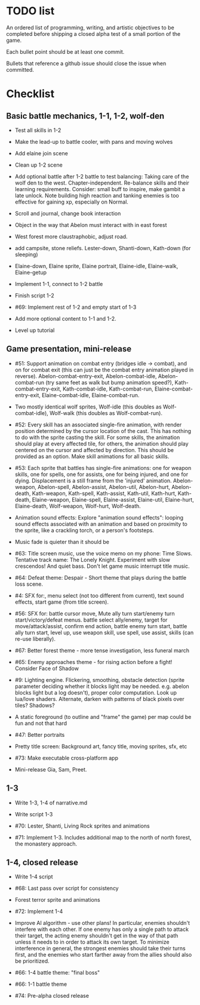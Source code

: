 # TODO list

An ordered list of programming, writing, and artistic objectives to be completed before shipping a closed alpha test of a small portion of the game.

Each bullet point should be at least one commit.

Bullets that reference a github issue should close the issue when committed.

# Checklist

## Basic battle mechanics, 1-1, 1-2, wolf-den

- Test all skills in 1-2
- Make the lead-up to battle cooler, with pans and moving wolves
- Add elaine join scene
- Clean up 1-2 scene

- Add optional battle after 1-2 battle to test balancing: Taking care of the wolf den to the west. Chapter-independent. Re-balance skills and their learning requirements. Consider: small buff to inspire, make gambit a late unlock. Note building high reaction and tanking enemies is too effective for gaining xp, especially on Normal.

- Scroll and journal, change book interaction
- Object in the way that Abelon must interact with in east forest
- West forest more claustraphobic, adjust road.
- add campsite, stone reliefs. Lester-down, Shanti-down, Kath-down (for sleeping)
- Elaine-down, Elaine sprite, Elaine portrait, Elaine-idle, Elaine-walk, Elaine-getup

- Implement 1-1, connect to 1-2 battle
- Finish script 1-2
- #69: Implement rest of 1-2 and empty start of 1-3
- Add more optional content to 1-1 and 1-2.
- Level up tutorial

## Game presentation, mini-release

- #51: Support animation on combat entry (bridges idle -> combat), and on for  combat exit (this can just be the combat entry animation played in reverse). Abelon-combat-entry-exit, Abelon-combat-idle, Abelon-combat-run (try same feet as walk but bump animation speed?), Kath-combat-entry-exit, Kath-combat-idle, Kath-combat-run, Elaine-combat-entry-exit, Elaine-combat-idle, Elaine-combat-run.
- Two mostly identical wolf sprites, Wolf-idle (this doubles as Wolf-combat-idle), Wolf-walk (this doubles as Wolf-combat-run).
- #52: Every skill has an associated single-fire animation, with render position determined by the cursor location of the cast. This has nothing to do with the sprite casting the skill. For some skills, the animation should play at every affected tile, for others, the animation should play centered on the cursor and affected by direction. This should be provided as an option. Make skill animations for all basic skills.
- #53: Each sprite that battles has single-fire animations: one for weapon skills, one for spells, one for assists, one for being injured, and one for dying. Displacement is a still frame from the 'injured' animation. Abelon-weapon, Abelon-spell, Abelon-assist, Abelon-util, Abelon-hurt, Abelon-death, Kath-weapon, Kath-spell, Kath-assist, Kath-util, Kath-hurt, Kath-death, Elaine-weapon, Elaine-spell, Elaine-assist, Elaine-util, Elaine-hurt, Elaine-death, Wolf-weapon, Wolf-hurt, Wolf-death.
- Animation sound effects: Explore "animation sound effects": looping sound effects associated with an animation and based on proximity to the sprite, like a crackling torch, or a person's footsteps.

- Music fade is quieter than it should be
- #63: Title screen music, use the voice memo on my phone: Time Slows. Tentative track name: The Lonely Knight. Experiment with slow crescendos! And quiet bass. Don't let game music interrupt title music.
- #64: Defeat theme: Despair - Short theme that plays during the battle loss scene.

- #4: SFX for:, menu select (not too different from current), text sound effects, start game (from title screen).
- #56: SFX for: battle cursor move, Mute ally turn start/enemy turn start/victory/defeat menus. battle select ally/enemy, target for move/attack/assist, confirm end action, battle enemy turn start, battle ally turn start, level up, use weapon skill, use spell, use assist, skills (can re-use liberally).

- #67: Better forest theme - more tense investigation, less funeral march
- #65: Enemy approaches theme - for rising action before a fight! Consider Face of Shadow

- #9: Lighting engine. Flickering, smoothing, obstacle detection (sprite parameter deciding whether it blocks light may be needed. e.g. abelon blocks light but a log doesn't), proper color computation. Look up lua/love shaders. Alternate, darken with patterns of black pixels over tiles? Shadows?
- A static foreground (to outline and "frame" the game) per map could be fun and not that hard

- #47: Better portraits
- Pretty title screen: Background art, fancy title, moving sprites, sfx, etc

- #73: Make executable cross-platform app
- Mini-release Gia, Sam, Preet.

## 1-3

- Write 1-3, 1-4 of narrative.md
- Write script 1-3

- #70: Lester, Shanti, Living Rock sprites and animations

- #71: Implement 1-3. Includes additional map to the north of north forest, the monastery approach.

## 1-4, closed release

- Write 1-4 script
- #68: Last pass over script for consistency

- Forest terror sprite and animations

- #72: Implement 1-4
- Improve AI algorithm - use other plans! In particular, enemies shouldn't interfere with each other. If one enemy has only a single path to attack their target, the acting enemy shouldn't get in the way of that path unless it needs to in order to attack its own target. To minimize interference in general, the strongest enemies should take their turns first, and the enemies who start farther away from the allies should also be prioritized.

- #66: 1-4 battle theme: "final boss"
- #66: 1-1 battle theme

- #74: Pre-alpha closed release